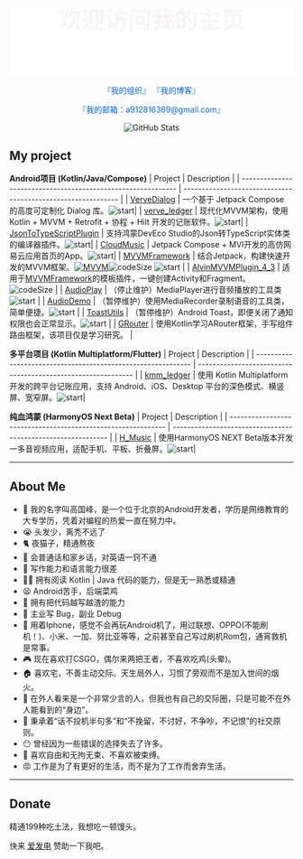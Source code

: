 <p align="center">
    <img src="/assets/header_bg.svg" alt="Header Background" />
</p>

<div align="center">
    <div>
        <a href="https://github.com/Pluto-MinLu" style="text-decoration: none; color: #0366d6;">『我的组织』</a>
        <a href="https://me.minlukj.com/" style="text-decoration: none; color: #0366d6;">『我的博客』</a>
    </div>
    <p>
        <a href="mailto:a912816369@gmail.com" style="text-decoration: none; color: #0366d6;">『我的邮箱：a912816369@gmail.com』</a>
    </p>
    <div>
        <img src="https://github-readme-stats.vercel.app/api?username=Chen-Xi-g" width="500" alt="GitHub Stats"/>
    </div>
<!--     <div align="center">
        <img src="https://github-readme-stats.vercel.app/api/top-langs/?username=Chen-Xi-g" width="300" alt="Top Languages" />
    </div> -->
</div>

## My project

**Android项目 (Kotlin/Java/Compose)**
| Project                                                      | Description                                                  |
| ------------------------------------------------------------ | ------------------------------------------------------------ |
| [VerveDialog](https://github.com/Chen-Xi-g/VerveDialog)      | 一个基于 Jetpack Compose 的高度可定制化 Dialog 库。![start](https://img.shields.io/github/stars/Chen-Xi-g/VerveDialog?style=social)|
| [verve_ledger](https://github.com/Chen-Xi-g/VerveLedger)     | 现代化MVVM架构，使用Kotlin + MVVM + Retrofit + 协程 + Hilt 开发的记账软件。![start](https://img.shields.io/github/stars/Chen-Xi-g/VerveLedger?style=social)|
| [JsonToTypeScriptPlugin](https://github.com/Chen-Xi-g/JsonToTypeScriptPlugin) | 支持鸿蒙DevEco Studio的Json转TypeScript实体类的编译器插件。![start](https://img.shields.io/github/stars/Chen-Xi-g/JsonToTypeScriptPlugin?style=social)|
| [CloudMusic](https://github.com/Chen-Xi-g/CloudMusic)        | Jetpack Compose + MVI开发的高仿网易云应用首页的App。![start](https://img.shields.io/github/stars/Chen-Xi-g/CloudMusic?style=social)|
| [MVVMFramework](https://github.com/Chen-Xi-g/MVVMFramework)  | 结合Jetpack，构建快速开发的MVVM框架。[![MVVM](https://jitpack.io/v/Chen-Xi-g/MVVMFramework.svg)](https://jitpack.io/#Chen-Xi-g/MVVMFramework)![codeSize](https://img.shields.io/github/languages/code-size/Chen-Xi-g/MVVMFramework?style=social) ![start](https://img.shields.io/github/stars/Chen-Xi-g/MVVMFramework?style=social) |
| [AlvinMVVMPlugin_4_3](https://github.com/Chen-Xi-g/AlvinMVVMPlugin_4_3) | 适用于[MVVMFramework](https://github.com/Chen-Xi-g/MVVMFramework)的模板插件，一键创建Activity和Fragment。![codeSize](https://img.shields.io/github/languages/code-size/Chen-Xi-g/AlvinMVVMPlugin_4_3?style=social) |
| [AudioPlay](https://github.com/Pluto-MinLu/AudioPlay)        | （停止维护）MediaPlayer进行音频播放的工具类![start](https://img.shields.io/github/stars/Pluto-MinLu/AudioPlay?style=social) |
| [AudioDemo](https://github.com/Pluto-MinLu/AudioDemo)        | （暂停维护）使用MediaRecorder录制语音的工具类，简单便捷。![start](https://img.shields.io/github/stars/Pluto-MinLu/AudioDemo?style=social) |
| [ToastUtils](https://github.com/Pluto-MinLu/ToastUtils)      | （暂停维护）Android Toast，即便关闭了通知权限也会正常显示。![start](https://img.shields.io/github/stars/Pluto-MinLu/ToastUtils?style=social) |
| [GRouter](https://github.com/Chen-Xi-g/GRouter)              | 使用Kotlin学习ARouter框架，手写组件路由框架，该项目仅是学习研究。      |

**多平台项目 (Kotlin Multiplatform/Flutter)**
| Project                                                      | Description                                                  |
| ------------------------------------------------------------ | ------------------------------------------------------------ |
| [kmm_ledger](https://github.com/Chen-Xi-g/kmm_ledger)        | 使用 Kotlin Multiplatform 开发的跨平台记账应用，支持 Android、iOS、Desktop 平台的深色模式、横竖屏、宽窄屏。![start](https://img.shields.io/github/stars/Chen-Xi-g/kmm_ledger?style=social)|

**纯血鸿蒙 (HarmonyOS Next Beta)**
| Project                                                      | Description                                                  |
| ------------------------------------------------------------ | ------------------------------------------------------------ |
| [H_Music](https://github.com/Chen-Xi-g/H_Music)        | 使用HarmonyOS NEXT Beta版本开发一多音视频应用，适配手机、平板、折叠屏。![start](https://img.shields.io/github/stars/Chen-Xi-g/H_Music?style=social)|

----

## About Me

- 🎉 我的名字叫高国峰，是一个位于北京的Android开发者，学历是网络教育的大专学历，凭着对编程的热爱一直在努力中。
- 😭 头发少，离秃不远了
- 🐈 夜猫子，精通熬夜
- 💬 会普通话和家乡话，对英语一窍不通
- 📝 写作能力和语言能力很差
- 🤦‍♂️ 拥有阅读 Kotlin | Java 代码的能力，但是无一熟悉或精通
- 😫 Android苦手，后端菜鸡
- 💊 拥有把代码越写越渣的能力
- 🐛 主业写 Bug，副业 Debug
- 📱 用着Iphone，感觉不会再玩Android机了，用过联想、OPPO(不能刷机！)、小米、一加、努比亚等等，之前甚至自己写过刷机Rom包，通宵救机是常事。
- 🎮 现在喜欢打CSGO，偶尔来两把王者，不喜欢吃鸡(头晕)。
- 🏠 喜欢宅，不善主动交际。天生局外人，习惯了旁观而不是加入世间的烟火。
- 💬 在外人看来是一个非常少言的人，但我也有自己的交际圈，只是可能不在外人能看到的“身边”。
- 🍺 秉承着“话不投机半句多”和“不挽留，不讨好，不争吵，不记恨”的社交原则。
- 😶 曾经因为一些错误的选择失去了许多。
- 🚩 喜欢自由和无拘无束、不喜欢被束缚。
- 😡 工作是为了有更好的生活，而不是为了工作而舍弃生活。

---


## Donate

精通199种吃土法，我想吃一顿馒头。

快来 [爱发电](https://afdian.net/@minlu) 赞助一下我吧。
